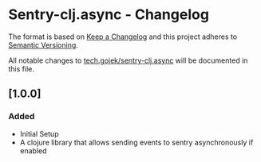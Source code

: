 # Sentry-clj.async - Changelog

The format is based on [Keep a Changelog](http://keepachangelog.com/en/1.0.0/)
and this project adheres to [Semantic Versioning](http://semver.org/spec/v2.0.0.html).

All notable changes to [tech.gojek/sentry-clj.async](https://github.com/gojektech/sentry-clj.async) will be documented in this file.

## [1.0.0]
### Added
- Initial Setup
- A clojure library that allows sending events to sentry asynchronously if enabled
